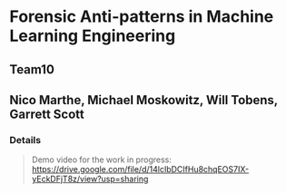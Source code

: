 # Forensic Anti-patterns in Machine Learning Engineering 

## Team10
## Nico Marthe, Michael Moskowitz, Will Tobens, Garrett Scott






### Details 

> Demo video for the work in progress: https://drive.google.com/file/d/14lcIbDCIfHu8chqEOS7IX-yEckDFjT8z/view?usp=sharing
